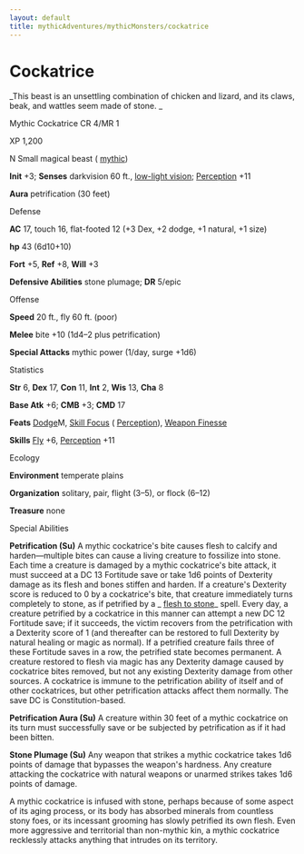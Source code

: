 ```yaml
---
layout: default
title: mythicAdventures/mythicMonsters/cockatrice
---
```

# Cockatrice

_This beast is an unsettling combination of chicken and lizard, and its claws, beak, and wattles seem made of stone. _

Mythic Cockatrice CR 4/MR 1

XP 1,200

N Small magical beast ( [mythic](mythicAdventures/mythicMonsters#_mythic-subtype))

**Init** +3; **Senses** darkvision 60 ft., [low-light vision](monsters/universalMonsterRules#_low-light-vision); [Perception](skills/perception#_perception) +11

**Aura** petrification (30 feet)

Defense

**AC** 17, touch 16, flat-footed 12 (+3 Dex, +2 dodge, +1 natural, +1 size)

**hp** 43 (6d10+10)

**Fort** +5, **Ref** +8, **Will** +3

**Defensive Abilities** stone plumage; **DR** 5/epic

Offense

**Speed** 20 ft., fly 60 ft. (poor)

**Melee** bite +10 (1d4–2 plus petrification)

**Special Attacks** mythic power (1/day, surge +1d6)

Statistics

**Str** 6, **Dex** 17, **Con** 11, **Int** 2, **Wis** 13, **Cha** 8

**Base Atk** +6; **CMB** +3; **CMD** 17

**Feats** [Dodge](mythicAdventures/mythicFeats#_dodge-mythic)M, [Skill Focus](feats#_skill-focus) ( [Perception](skills/perception#_perception)), [Weapon Finesse](feats#_weapon-finesse)

**Skills** [Fly](skills/fly#_fly) +6, [Perception](skills/perception#_perception) +11

Ecology

**Environment** temperate plains

**Organization** solitary, pair, flight (3–5), or flock (6–12)

**Treasure** none

Special Abilities

**Petrification (Su)** A mythic cockatrice's bite causes flesh to calcify and harden—multiple bites can cause a living creature to fossilize into stone. Each time a creature is damaged by a mythic cockatrice's bite attack, it must succeed at a DC 13 Fortitude save or take 1d6 points of Dexterity damage as its flesh and bones stiffen and harden. If a creature's Dexterity score is reduced to 0 by a cockatrice's bite, that creature immediately turns completely to stone, as if petrified by a _ [flesh to stone](spells/fleshToStone#_flesh-to-stone)_ spell. Every day, a creature petrified by a cockatrice in this manner can attempt a new DC 12 Fortitude save; if it succeeds, the victim recovers from the petrification with a Dexterity score of 1 (and thereafter can be restored to full Dexterity by natural healing or magic as normal). If a petrified creature fails three of these Fortitude saves in a row, the petrified state becomes permanent. A creature restored to flesh via magic has any Dexterity damage caused by cockatrice bites removed, but not any existing Dexterity damage from other sources. A cockatrice is immune to the petrification ability of itself and of other cockatrices, but other petrification attacks affect them normally. The save DC is Constitution-based.

**Petrification Aura (Su)** A creature within 30 feet of a mythic cockatrice on its turn must successfully save or be subjected by petrification as if it had been bitten.

**Stone Plumage (Su)** Any weapon that strikes a mythic cockatrice takes 1d6 points of damage that bypasses the weapon's hardness. Any creature attacking the cockatrice with natural weapons or unarmed strikes takes 1d6 points of damage.

A mythic cockatrice is infused with stone, perhaps because of some aspect of its aging process, or its body has absorbed minerals from countless stony foes, or its incessant grooming has slowly petrified its own flesh. Even more aggressive and territorial than non-mythic kin, a mythic cockatrice recklessly attacks anything that intrudes on its territory.

